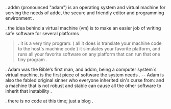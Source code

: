 . addm (pronounced "adam") is an operating system and virtual machine for serving the needs of adde, the secure and friendly editor and programming environment .

. the idea behind a virtual machine (vm)  is to make an easier job of writing safe software for several platforms
> . it is a very tiny program:
> ( all it does is translate your machine code to the host's machine code ) it simulates your favorite platform, and runs all your favorite software on any platform that can run  that one tiny program .

. Adam was the Bible's first man, and addm, being a computer system`s virtual machine,
is the first piece of software the system needs .
-- Adam is also the fabled  original sinner who everyone inherited sin's curse from:
and a machine that is not robust and stable can cause all the other software to inherit that instability .

. there is no code at this time; just a blog .